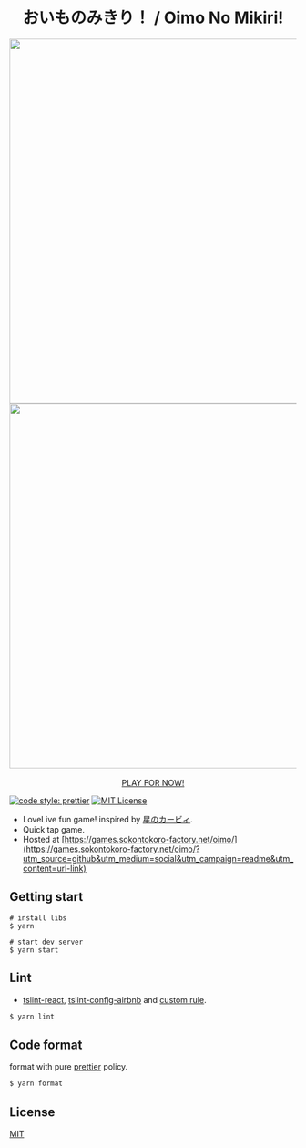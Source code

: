 <div align="center">
	<h1>おいものみきり！ / Oimo No Mikiri!</h1>
	<img width="640px" src="https://user-images.githubusercontent.com/9045584/44614661-02161e00-a864-11e8-8c09-bb927ee073e3.jpg"/>
	<img width="640px" src="https://user-images.githubusercontent.com/9045584/44614662-02161e00-a864-11e8-9c2c-4f6161456b47.jpg"/><br/>
	<br/>
	<a href="https://games.sokontokoro-factory.net/yamidori/?utm_source=github&utm_medium=social&utm_campaign=readme&utm_content=play-for-now-link">PLAY FOR NOW!</a>
	<br/>
</div>

[![code style: prettier](https://img.shields.io/badge/code_style-prettier-ff69b4.svg?style=flat-square)](https://github.com/prettier/prettier)
[![MIT License](http://img.shields.io/badge/license-MIT-blue.svg?style=flat)](LICENSE)

- LoveLive fun game! inspired by [星のカービィ](https://www.nintendo.co.jp/n08/kirby/taiken/index.html).
- Quick tap game.
- Hosted at [https://games.sokontokoro-factory.net/oimo/](https://games.sokontokoro-factory.net/oimo/?utm_source=github&utm_medium=social&utm_campaign=readme&utm_content=url-link)

## Getting start

```
# install libs
$ yarn

# start dev server
$ yarn start
```

## Lint

- [tslint-react](https://github.com/palantir/tslint-react), [tslint-config-airbnb](https://github.com/progre/tslint-config-airbnb) and [custom rule](tslint.json).

```bash
$ yarn lint
```

## Code format

format with pure [prettier](https://github.com/prettier/prettier) policy.

```bash
$ yarn format
```

## License

[MIT](LICENSE)
